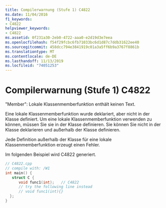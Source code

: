 ```yaml
---
title: Compilerwarnung (Stufe 1) C4822
ms.date: 11/04/2016
f1_keywords:
- C4822
helpviewer_keywords:
- C4822
ms.assetid: 0f231a30-2eb0-4722-aaa0-e2d19d3e7eea
ms.openlocfilehash: f54f29fcbc6fb71033bc6d1d87c7ddb31622ee40
ms.sourcegitcommit: 458dcc794e3841919c01a3a5ff6b9a3767f8861b
ms.translationtype: MT
ms.contentlocale: de-DE
ms.lasthandoff: 11/13/2019
ms.locfileid: "74051253"
---
```

# <a name="compiler-warning-level-1-c4822"></a>Compilerwarnung (Stufe 1) C4822

"Member": Lokale Klassenmemberfunktion enthält keinen Text.

Eine lokale Klassenmemberfunktion wurde deklariert, aber nicht in der Klasse definiert. Um eine lokale Klassenmemberfunktion verwenden zu können, müssen Sie sie in der Klasse definieren. Sie können Sie nicht in der Klasse deklarieren und außerhalb der Klasse definieren.

Jede Definition außerhalb der Klasse für eine lokale Klassenmemberfunktion erzeugt einen Fehler.

Im folgenden Beispiel wird C4822 generiert.

```cpp
// C4822.cpp
// compile with: /W1
int main() {
   struct C {
      void func1(int);   // C4822
      // try the following line instead
      // void func1(int){}
  };
}
```